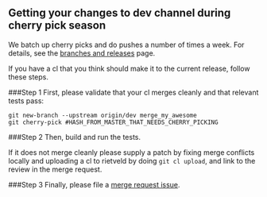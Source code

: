 ## Getting your changes to dev channel during cherry pick season

We batch up cherry picks and do pushes a number of times a week. For details, see the [branches and releases](https://github.com/dart-lang/sdk/wiki/Branches-and-releases) page.

If you have a cl that you think should make it to the current release, follow these steps.

###Step 1
First, please validate that your cl merges cleanly and that relevant tests pass:

```
git new-branch --upstream origin/dev merge_my_awesome
git cherry-pick #HASH_FROM_MASTER_THAT_NEEDS_CHERRY_PICKING
```

###Step 2
Then, build and run the tests. 

If it does not merge cleanly please supply a patch by fixing merge conflicts locally and uploading a cl to rietveld by doing `git cl upload`, and link to the review in the merge request.

###Step 3
Finally, please file a [merge request issue](https://goo.gl/3oLHMU).
